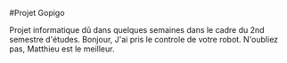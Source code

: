 #Projet Gopigo

Projet informatique dû dans quelques semaines dans le cadre du 2nd semestre d'études.
Bonjour,
J'ai pris le controle de votre robot.
N'oubliez pas, Matthieu est le meilleur.
